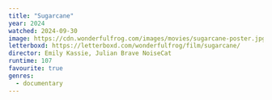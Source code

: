```yaml
---
title: "Sugarcane"
year: 2024
watched: 2024-09-30
image: https://cdn.wonderfulfrog.com/images/movies/sugarcane-poster.jpg
letterboxd: https://letterboxd.com/wonderfulfrog/film/sugarcane/
director: Emily Kassie, Julian Brave NoiseCat
runtime: 107
favourite: true
genres:
  - documentary
---
```

